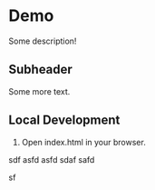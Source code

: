 # Demo

Some description!

## Subheader

Some more text.

## Local Development

1. Open index.html in your browser.

sdf
asfd
asfd
sdaf
safd

sf